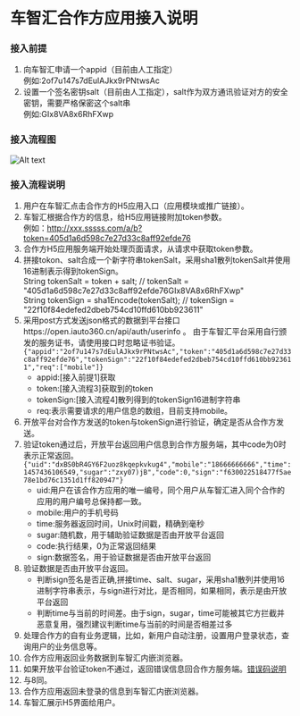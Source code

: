 # 车智汇合作方应用接入说明

### 接入前提

1. 向车智汇申请一个appid（目前由人工指定）<br/>
    例如:2of7u147s7dEulAJkx9rPNtwsAc
2. 设置一个签名密钥salt（目前由人工指定），salt作为双方通讯验证对方的安全密钥，需要严格保密这个salt串<br/>
    例如:GIx8VA8x6RhFXwp

### 接入流程图
![Alt text](https://github.com/iauto360/open-api/blob/master/auth_flow.png)

### 接入流程说明
1. 用户在车智汇点击合作方的H5应用入口（应用模块或推广链接）。
2. 车智汇根据合作方的信息，给H5应用链接附加token参数。<br/>
     例如：http://xxx.sssss.com/a/b?token=405d1a6d598c7e27d33c8aff92efde76
3. 合作方H5应用服务端开始处理页面请求，从请求中获取token参数。
4. 拼接tokon、salt合成一个新字符串tokenSalt，采用sha1散列tokenSalt并使用16进制表示得到tokenSign。<br/>
    String tokenSalt = token + salt;     // tokenSalt = "405d1a6d598c7e27d33c8aff92efde76GIx8VA8x6RhFXwp" <br>
    String tokenSign = sha1Encode(tokenSalt);    // tokenSign = "22f10f84edefed2dbeb754cd10ffd610bb923611"
5. 采用post方式发送json格式的数据到平台接口https://open.iauto360.cn/api/auth/userinfo 。 由于车智汇平台采用自行颁发的服务证书，请使用接口时忽略证书验证。<br/>
    `{"appid":"2of7u147s7dEulAJkx9rPNtwsAc","token":"405d1a6d598c7e27d33c8aff92efde76","tokenSign":"22f10f84edefed2dbeb754cd10ffd610bb923611","req":["mobile"]}`<br/>
     * appid:[接入前提1]获取
     * token:[接入流程3]获取到的token
     * tokenSign:[接入流程4]散列得到的tokenSign16进制字符串
     * req:表示需要请求的用户信息的数组，目前支持mobile。
6. 开放平台对合作方发送的token与tokenSign进行验证，确定是否从合作方发送。
7. 验证token通过后，开放平台返回用户信息到合作方服务端，其中code为0时表示正常返回。
    `{"uid":"dxBS0bR4GY6F2uoz8kqepkvkug4","mobile":"18666666666","time":1457436106549,"sugar":"zxy07)jB","code":0,"sign":"f630022518477f5ae78e1bd76c1351d1ff820947"}`<br/>
    * uid:用户在该合作方应用的唯一编号，同个用户从车智汇进入同个合作的应用的用户编号总保持都一致。
    * mobile:用户的手机号码
    * time:服务器返回时间，Unix时间戳，精确到毫秒
    * sugar:随机数，用于辅助验证数据是否由开放平台返回
    * code:执行结果，0为正常返回结果
    * sign:数据签名，用于验证数据是否由开放平台返回
8. 验证数据是否由开放平台返回。
    * 判断sign签名是否正确,拼接time、salt、sugar，采用sha1散列并使用16进制字符串表示，与sign进行对比，是否相同，如果相同，表示是由开放平台返回
    * 判断time与当前的时间差。由于sign，sugar，time可能被其它方拦截并恶意复用，强烈建议判断time与当前的时间是否相差过多<br/>
9. 处理合作方的自有业务逻辑，比如，新用户自动注册，设置用户登录状态，查询用户的业务信息等。
10. 合作方应用返回业务数据到车智汇内嵌浏览器。
11. 如果开放平台验证token不通过，返回错误信息回合作方服务端。[错误码说明](code_defined.md)
12. 与8同。
13. 合作方应用返回未登录的信息到车智汇内嵌浏览器。
14. 车智汇展示H5界面给用户。
